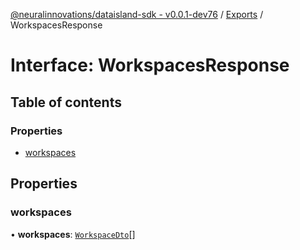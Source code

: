 [@neuralinnovations/dataisland-sdk - v0.0.1-dev76](../../README.md) / [Exports](../modules.md) / WorkspacesResponse

# Interface: WorkspacesResponse

## Table of contents

### Properties

- [workspaces](WorkspacesResponse.md#workspaces)

## Properties

### workspaces

• **workspaces**: [`WorkspaceDto`](WorkspaceDto.md)[]

